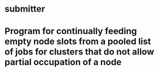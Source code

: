 # submitter
#
# Program for continually feeding empty node slots from a pooled list of jobs for clusters that do not allow partial occupation of a node
